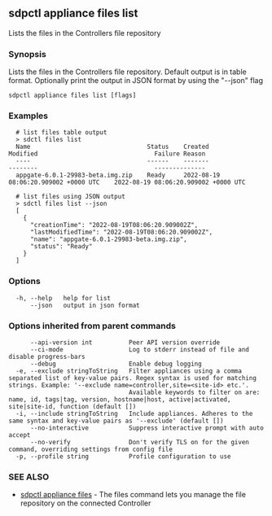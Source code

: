 ## sdpctl appliance files list

Lists the files in the Controllers file repository

### Synopsis

Lists the files in the Controllers file repository. Default output is in table format.
Optionally print the output in JSON format by using the "--json" flag

```
sdpctl appliance files list [flags]
```

### Examples

```
  # list files table output
  > sdctl files list
  Name                                Status    Created                                 Modified                                Failure Reason
  ----                                ------    -------                                 --------                                --------------
  appgate-6.0.1-29983-beta.img.zip    Ready     2022-08-19 08:06:20.909002 +0000 UTC    2022-08-19 08:06:20.909002 +0000 UTC

  # list files using JSON output
  > sdctl files list --json
  [
    {
      "creationTime": "2022-08-19T08:06:20.909002Z",
      "lastModifiedTime": "2022-08-19T08:06:20.909002Z",
      "name": "appgate-6.0.1-29983-beta.img.zip",
      "status": "Ready"
    }
  ]
```

### Options

```
  -h, --help   help for list
      --json   output in json format
```

### Options inherited from parent commands

```
      --api-version int          Peer API version override
      --ci-mode                  Log to stderr instead of file and disable progress-bars
      --debug                    Enable debug logging
  -e, --exclude stringToString   Filter appliances using a comma separated list of key-value pairs. Regex syntax is used for matching strings. Example: '--exclude name=controller,site=<site-id> etc.'.
                                 Available keywords to filter on are: name, id, tags|tag, version, hostname|host, active|activated, site|site-id, function (default [])
  -i, --include stringToString   Include appliances. Adheres to the same syntax and key-value pairs as '--exclude' (default [])
      --no-interactive           Suppress interactive prompt with auto accept
      --no-verify                Don't verify TLS on for the given command, overriding settings from config file
  -p, --profile string           Profile configuration to use
```

### SEE ALSO

* [sdpctl appliance files](sdpctl_appliance_files.md)	 - The files command lets you manage the file repository on the connected Controller

